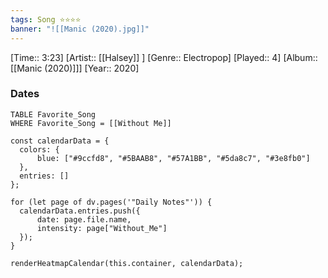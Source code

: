 ```yaml
---
tags: Song ⭐⭐⭐⭐ 
banner: "![[Manic (2020).jpg]]"
---
```

[Time:: 3:23]
[Artist:: [[Halsey]] ]
[Genre:: Electropop]
[Played:: 4]
[Album:: [[Manic (2020)]]]
[Year:: 2020]
### Dates
````dataview
TABLE Favorite_Song
WHERE Favorite_Song = [[Without Me]]
````

  ```dataviewjs
const calendarData = { 
	colors: { 
		blue: ["#9ccfd8", "#5BAAB8", "#57A1BB", "#5da8c7", "#3e8fb0"] 
	}, 
	entries: [] 
}; 

for (let page of dv.pages('"Daily Notes"')) { 
	calendarData.entries.push({ 
		date: page.file.name, 
		intensity: page["Without_Me"]
	}); 
} 

renderHeatmapCalendar(this.container, calendarData);
```

